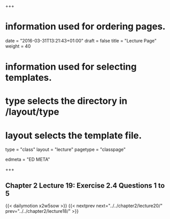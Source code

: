 +++
# information used for ordering pages.
date = "2016-03-31T13:21:43+01:00"
draft = false
title = "Lecture Page"
weight = 40

# information used for selecting templates.
# type selects the directory in /layout/type
# layout selects the template file.

type   = "class"
layout = "lecture"
pagetype = "classpage"





edmeta = "ED META"

+++
## Chapter 2 Lecture 19: Exercise 2.4 Questions 1 to 5


{{< dailymotion x2w5sow >}}
{{< nextprev next="../../chapter2/lecture20/"     prev="../../chapter2/lecture18/"  >}}
